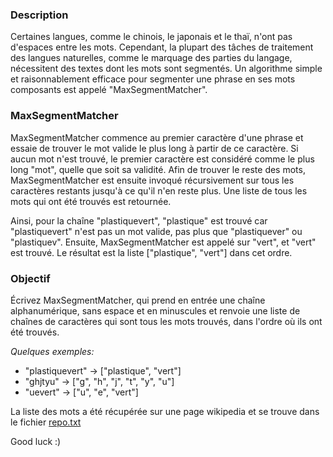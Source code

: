 ### Description

Certaines langues, comme le chinois, le japonais et le thaï, n'ont pas d'espaces entre les mots. Cependant, la plupart
des tâches de traitement des langues naturelles, comme le marquage des parties du langage, nécessitent des textes dont
les mots sont segmentés. Un algorithme simple et raisonnablement efficace pour segmenter une phrase en ses mots
composants est appelé "MaxSegmentMatcher".

### MaxSegmentMatcher

MaxSegmentMatcher commence au premier caractère d'une phrase et essaie de trouver le mot valide le plus long à partir de
ce caractère. Si aucun mot n'est trouvé, le premier caractère est considéré comme le plus long "mot", quelle que soit sa
validité. Afin de trouver le reste des mots, MaxSegmentMatcher est ensuite invoqué récursivement sur tous les caractères
restants jusqu'à ce qu'il n'en reste plus. Une liste de tous les mots qui ont été trouvés est retournée.

Ainsi, pour la chaîne "plastiquevert", "plastique" est trouvé car "plastiquevert" n'est pas un mot valide, pas plus
que "plastiquever" ou "plastiquev". Ensuite, MaxSegmentMatcher est appelé sur "vert", et "vert" est trouvé. Le résultat
est la liste ["plastique", "vert"] dans cet ordre.

### Objectif

Écrivez MaxSegmentMatcher, qui prend en entrée une chaîne alphanumérique, sans espace et en minuscules et renvoie une
liste de chaînes de caractères qui sont tous les mots trouvés, dans l'ordre où ils ont été trouvés.

_Quelques exemples:_

- "plastiquevert" &#8594; ["plastique", "vert"]
- "ghjtyu" &#8594; ["g", "h", "j", "t", "y", "u"]
- "uevert" &#8594; ["u", "e", "vert"]

La liste des mots a été récupérée sur une page wikipedia et se trouve dans le fichier [repo.txt](./source/repo.txt)

Good luck :)

